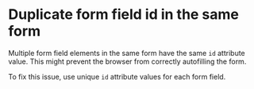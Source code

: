 # Duplicate form field id in the same form

Multiple form field elements in the same form have the same `id` attribute value. This might prevent the browser from correctly autofilling the form.

To fix this issue, use unique `id` attribute values for each form field.
